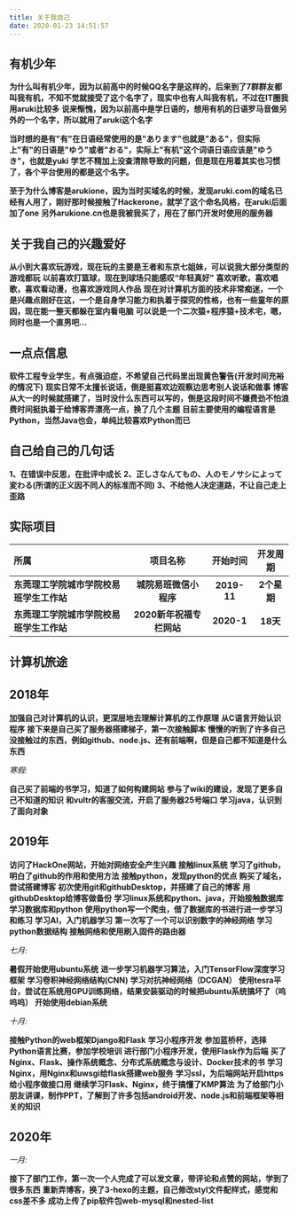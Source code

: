 ```yaml
---
title: 关于我自己
date: 2020-01-23 14:51:57
---
```


**有机少年**
---

**为什么叫有机少年，因为以前高中的时候QQ名字是这样的，后来到了7群群友都叫我有机，不知不觉就接受了这个名字了，现实中也有人叫我有机，不过在IT圈我用aruki比较多**
**说来惭愧，因为以前高中是学日语的，想用有机的日语罗马音做另外的一个名字，所以就用了aruki这个名字**

**当时想的是有"有"在日语经常使用的是"あります"也就是"ある"，但实际上"有"的日语是"ゆう"或者"おる"，实际上"有机"这个词语日语应该是"ゆうき"，也就是yuki**
**学艺不精加上没查清除导致的问题，但是现在用着其实也习惯了，各个平台使用的都是这个名字。**

**至于为什么博客是arukione，因为当时买域名的时候，发现aruki.com的域名已经有人用了，刚好那时候接触了Hackerone，就学了这个命名风格，在aruki后面加了one**
**另外arukione.cn也是我被我买了，用在了部门开发时使用的服务器**

**关于我自己的兴趣爱好**
---

**从小到大喜欢玩游戏，现在玩的主要是王者和东京七姐妹，可以说我大部分类型的游戏都玩**
**以前喜欢打篮球，现在到球场只能感叹“年轻真好”**
**喜欢听歌，喜欢唱歌，喜欢看动漫，也喜欢游戏同人作品**
**现在对计算机方面的技术非常痴迷，一个是兴趣点刚好在这，一个是自身学习能力和执着于探究的性格，也有一些童年的原因，现在能一整天都躲在室内看电脑**
**可以说是一个二次猿+程序猿+技术宅，嗯，同时也是一个直男吧...**

**一点点信息**
---

**软件工程专业学生，有点强迫症，不希望自己代码里出现黄色警告(开发时间充裕的情况下)**
**现实日常不太擅长说话，倒是挺喜欢边观察边思考别人说话和做事**
**博客从大一的时候就搭建了，当时没什么东西可以写的，倒是这段时间不嫌费劲不怕浪费时间挺执着于给博客弄漂亮一点，换了几个主题**
**目前主要使用的编程语言是Python，当然Java也会，单纯比较喜欢Python而已**

**自己给自己的几句话**
---

**1、在错误中反思，在批评中成长**
**2、正しさなんてもの、人のモノサシによって変わる(所谓的正义因不同人的标准而不同)**
**3、不给他人决定道路，不让自己走上歪路**

**实际项目**
---

|**所属**|**项目名称**|**开始时间**|**开发周期**|
|:---|:---:|:---:|:---:|
|**东莞理工学院城市学院校易班学生工作站**|**城院易班微信小程序**|**2019-11**|**2个星期**|
|**东莞理工学院城市学院校易班学生工作站**|**2020新年祝福专栏网站**|**2020-1**|**18天**|

**计算机旅途**
-------------

2018年
---

**加强自己对计算机的认识，更深层地去理解计算机的工作原理**
**从C语言开始认识程序**
**接下来是自己买了服务器搭建梯子，第一次接触脚本**
**慢慢的听到了许多自己没接触过的东西，例如github、node.js、还有前端啊，但是自己都不知道是什么东西**

*寒假:*

**自己买了前端的书学习，知道了如何构建网站**
**参与了wiki的建设，发现了更多自己不知道的知识**
**和vultr的客服交流，开启了服务器25号端口**
**学习java，认识到了面向对象**

2019年
---

**访问了HackOne网站，开始对网络安全产生兴趣**
**接触linux系统**
**学习了github，明白了github的作用和使用方法**
**接触python，发现python的优点**
**购买了域名，尝试搭建博客**
**初次使用git和githubDesktop，并搭建了自己的博客**
**用githubDesktop给博客做备份**
**学习linux系统和python、java，开始接触数据库**
**学习数据库和python**
**使用python写一个爬虫，借了数据库的书进行进一步学习和练习**
**学习AI，入门机器学习**
**第一次写了一个可以识别数字的神经网络**
**学习python数据结构**
**接触网络和使用刷入固件的路由器**

*七月:*

**暑假开始使用ubuntu系统**
**进一步学习机器学习算法，入门TensorFlow深度学习框架**
**学习卷积神经网络结构(CNN)**
**学习对抗神经网络（DCGAN）**
**使用tesra平台，尝试在系统用GPU训练网络，结果安装驱动的时候把ubuntu系统搞坏了（呜呜呜）**
**开始使用debian系统**

*十月:*

**接触Python的web框架Django和Flask**
**学习小程序开发**
**参加蓝桥杯，选择Python语言比赛，参加学校培训**
**进行部门小程序开发，使用Flask作为后端**
**买了Nginx、Flask、操作系统概念、分布式系统概念与设计、Docker技术的书**
**学习Nginx，用Nginx和uwsgi给flask搭建web服务**
**学习ssl，为后端网站开启https给小程序做接口用**
**继续学习Flask、Nginx，终于搞懂了KMP算法**
**为了给部门小朋友讲课，制作PPT，了解到了许多包括android开发、node.js和前端框架等相关的知识**

2020年
---

*一月:*

**接下了部门工作，第一次一个人完成了可以发文章，带评论和点赞的网站，学到了很多东西**
**重新弄博客，换了3-hexo的主题，自己修改styl文件配样式，感觉和css差不多**
**成功上传了pip软件包web-mysql和nested-list**
